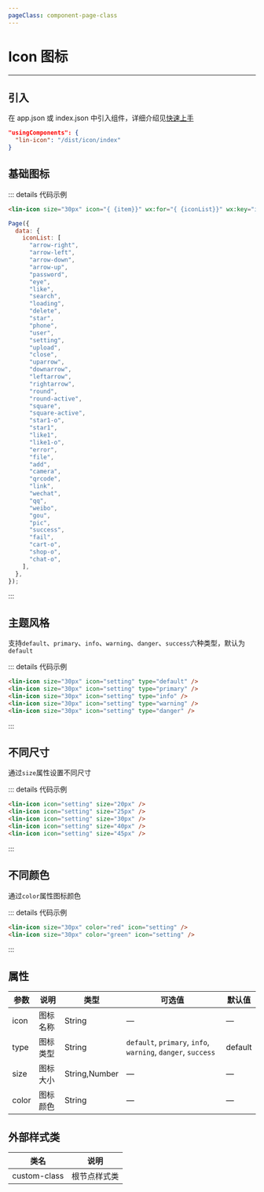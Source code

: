 ```yaml
---
pageClass: component-page-class
---
```




# Icon 图标

---


<demo-image src='/componentImage/basic/icon.png' />

## 引入

在 app.json 或 index.json 中引入组件，详细介绍见[快速上手](/guide/start.html)

```json
"usingComponents": {
  "lin-icon": "/dist/icon/index"
}
```

## 基础图标

::: details 代码示例

```html
<lin-icon size="30px" icon="{ {item}}" wx:for="{ {iconList}}" wx:key="item" />
```

```javascript
Page({
  data: {
    iconList: [
      "arrow-right",
      "arrow-left",
      "arrow-down",
      "arrow-up",
      "password",
      "eye",
      "like",
      "search",
      "loading",
      "delete",
      "star",
      "phone",
      "user",
      "setting",
      "upload",
      "close",
      "uparrow",
      "downarrow",
      "leftarrow",
      "rightarrow",
      "round",
      "round-active",
      "square",
      "square-active",
      "star1-o",
      "star1",
      "like1",
      "like1-o",
      "error",
      "file",
      "add",
      "camera",
      "qrcode",
      "link",
      "wechat",
      "qq",
      "weibo",
      "gou",
      "pic",
      "success",
      "fail",
      "cart-o",
      "shop-o",
      "chat-o",
    ],
  },
});
```

:::

## 主题风格

支持`default`、`primary`、`info`、`warning`、`danger`、`success`六种类型，默认为`default`

::: details 代码示例

```html
<lin-icon size="30px" icon="setting" type="default" />
<lin-icon size="30px" icon="setting" type="primary" />
<lin-icon size="30px" icon="setting" type="info" />
<lin-icon size="30px" icon="setting" type="warning" />
<lin-icon size="30px" icon="setting" type="danger" />
```

:::

## 不同尺寸

通过`size`属性设置不同尺寸

::: details 代码示例

```html
<lin-icon icon="setting" size="20px" />
<lin-icon icon="setting" size="25px" />
<lin-icon icon="setting" size="30px" />
<lin-icon icon="setting" size="40px" />
<lin-icon icon="setting" size="45px" />
```

:::

## 不同颜色

通过`color`属性图标颜色

::: details 代码示例

```html
<lin-icon size="30px" color="red" icon="setting" />
<lin-icon size="30px" color="green" icon="setting" />
```

:::

## 属性

| 参数  | 说明     | 类型          | 可选值                                                       | 默认值  |
| ----- | -------- | ------------- | ------------------------------------------------------------ | ------- |
| icon  | 图标名称 | String        | —                                                            | —       |
| type  | 图标类型 | String        | `default`, `primary`, `info`, `warning`, `danger`, `success` | default |
| size  | 图标大小 | String,Number | —                                                            | —       |
| color | 图标颜色 | String        | —                                                            | —       |

## 外部样式类

| 类名     | 说明         |
| ------------ | ------------ |
| custom-class | 根节点样式类 |
